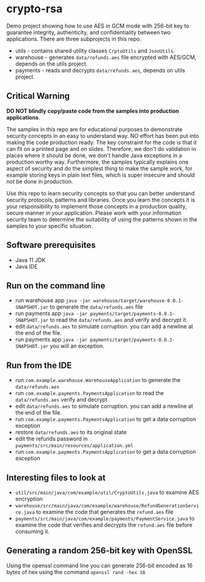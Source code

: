 # crypto-rsa

Demo project showing how to use AES in GCM mode with 256-bit key to guarantee integrity,
authenticity, and confidentiality between two applications. 
There are three subprojects in this repo.

* utils - contains shared utility classes `CrptoUtils` and `JsonUtils`.  
* warehouse - generates `data/refunds.aes` file encrypted with AES/GCM, depends on the utils project. 
* payments -  reads and decrypts `data/refunds.aes`, depends on utils project.

## Critical Warning

**DO NOT blindly copy/paste code from the samples into production applications**. 

The samples in this repo are for educational purposes to demonstrate security concepts in an easy
to understand way. NO effort has been put into making the code production ready. The key 
constraint for the code is that it can fit on a printed page and on slides. Therefore, we don't do 
validation in places where it should be done, we don't handle Java exceptions in a production worthy
way. Furthermore, the samples typically explains one aspect of security and do the simplest thing
to make the sample work, for example storing keys in plain text files, which is super insecure and
should not be done in production.

Use this repo to learn security concepts so that you can better understand security protocols,
patterns and libraries. Once you learn the concepts it is your responsibility to implement those
concepts in a production quality, secure manner in your application. Please work with your 
information security team to determine the suitability of using the patterns shown in the 
samples to your specific situation.
 
## Software prerequisites 

* Java 11 JDK 
* Java IDE 

## Run on the command line

* run warehouse app `java -jar warehouse/target/warehouse-0.0.1-SNAPSHOT.jar` to generate the 
  `data/refunds.aes` file
* run payments app `java -jar payments/target/payments-0.0.1-SNAPSHOT.jar` to read the 
  `data/refunds.aes` and verify and decrypt it.
* edit `data/refunds.aes` to simulate corruption. you can add a newline at the end of the file.
* run payments app `java -jar payments/target/payments-0.0.1-SNAPSHOT.jar` you will an exception. 

## Run from the IDE 

* run `com.example.warehouse.WarehouseApplication` to generate the `data/refunds.aes`
* run `com.example.payments.PaymentsApplication` to read the `data/refunds.aes`  verify and decrypt 
* edit `data/refunds.aes` to simulate corruption. you can add a newline at the end of the file.
* run `com.example.payments.PaymentsApplication` to get a data corruption exception 
* restore `data/refunds.aes` to its original state
* edit the refunds password in `payments/src/main/resources/application.yml`
* run `com.example.payments.PaymentsApplication` to get a data corruption exception 

## Interesting files to look at 

* `util/src/main/java/com/example/util/CryptoUtils.java` to examine AES encryption
* `warehouse/src/main/java/com/example/warehouse/RefundGenerationService.java` to examine the code
that generates the `refund.aes` file
* `payments/src/main/java/com/example/payments/PaymentService.java` to examine the code that 
 verifies and decrypts the `refund.aes` file before consuming it.

## Generating a random 256-bit key with OpenSSL

Using the openssl command line you can generate 256-bit encoded as  16 bytes of hex using the 
command `openssl rand -hex 16`

